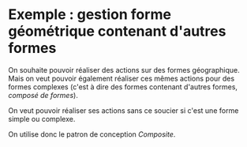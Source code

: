 Exemple : gestion forme géométrique contenant d'autres formes
===

On souhaite pouvoir réaliser des actions sur des formes géographique. Mais on veut pouvoir également réaliser ces mêmes actions pour des formes complexes (c'est à dire des formes contenant d'autres formes, *composé de formes*).

On veut pouvoir réaliser ses actions sans ce soucier si c'est une forme simple ou complexe.

On utilise donc le patron de conception *Composite*.
